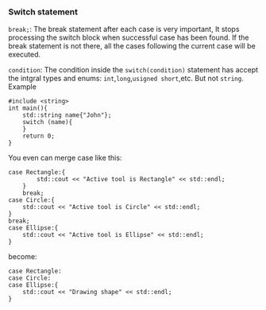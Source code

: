 ### Switch statement

`break;`: The break statement after each case is very important, It stops processing the switch block when successful case has been found. If the break statement is not there, all the cases following the current case will be executed.

`condition`: The condition inside the `switch(condition)` statement has accept the intgral types and enums: `int`,`long`,`usigned short`,etc. But not `string`. Example 

	#include <string>
	int main(){
		std::string name{"John"};
		switch (name){
		}
		return 0;
	}

You even can merge case like this:

	case Rectangle:{
			std::cout << "Active tool is Rectangle" << std::endl;
		}
		break;
	case Circle:{
		std::cout << "Active tool is Circle" << std::endl;
	}
	break;
	case Ellipse:{
		std::cout << "Active tool is Ellipse" << std::endl;
	}

become:

	case Rectangle:
	case Circle:
	case Ellipse:{
		std::cout << "Drawing shape" << std::endl;
	}